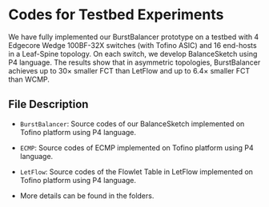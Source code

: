 # Codes for Testbed Experiments

We have fully implemented our BurstBalancer prototype on a testbed with 4 Edgecore Wedge 100BF-32X switches (with Tofino ASIC) and 16 end-hosts in a Leaf-Spine topology. On each switch, we develop BalanceSketch using P4 language. The results show that in asymmetric topologies, BurstBalancer achieves up to $30\times$ smaller FCT than LetFlow and up to $6.4\times$ smaller FCT than WCMP.


## File Description

- `BurstBalancer`: Source codes of our BalanceSketch implemented on Tofino platform using P4 language.

- `ECMP`: Source codes of ECMP implemented on Tofino platform using P4 language. 

- `LetFlow`: Source codes of the Flowlet Table in LetFlow implemented on Tofino platform using P4 language. 

- More details can be found in the folders.